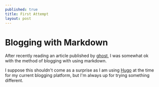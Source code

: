 ```yaml
---
published: true
title: First Attempt
layout: post
---
```

# Blogging with Markdown
After recently reading an article published by [ghost](http://ghost.org), I was somewhat ok with the method of blogging with using markdown.

I suppose this shouldn't come as a surprise as I am using [Hugo](gohug.io) at the time for my current blogging platform, but I'm always up for trying something different.
